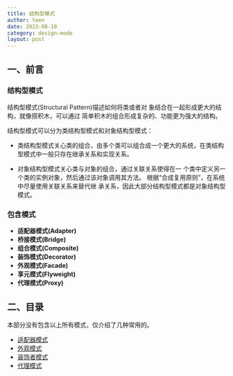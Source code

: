 ```yaml
---
title: 结构型模式
author: teen
date: 2023-08-10
category: design-mode
layout: post
---
```


## 一、前言

### 结构型模式

结构型模式\(Structural Pattern\)描述如何将类或者对 象结合在一起形成更大的结构，就像搭积木，可以通过 简单积木的组合形成复杂的、功能更为强大的结构。

结构型模式可以分为类结构型模式和对象结构型模式：

* 类结构型模式关心类的组合，由多个类可以组合成一个更大的系统，在类结构型模式中一般只存在继承关系和实现关系。 

* 对象结构型模式关心类与对象的组合，通过关联关系使得在一 个类中定义另一个类的实例对象，然后通过该对象调用其方法。 根据“合成复用原则”，在系统中尽量使用关联关系来替代继 承关系，因此大部分结构型模式都是对象结构型模式。

### **包含模式**

* **适配器模式\(Adapter\)**
* **桥接模式\(Bridge\)**
* **组合模式\(Composite\)**
* **装饰模式\(Decorator\)**
* **外观模式\(Facade\)**
* **享元模式\(Flyweight\)**
* **代理模式\(Proxy\)**


## 二、目录

本部分没有包含以上所有模式，仅介绍了几种常用的。

- [适配器模式](/docs/design-mode/Structural-Patterns/Adapter-Pattern.md)
- [外观模式](/docs/design-mode/Structural-Patterns/Facade-Pattern.md)
- [装饰者模式](/docs/design-mode/Structural-Patterns/Decorator-Pattern.md)
- [代理模式](/docs/design-mode/Structural-Patterns/Proxy-Pattern.md)